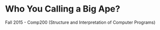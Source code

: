 # Who You Calling a Big Ape?

Fall 2015 - Comp200 (Structure and Interpretation of Computer Programs)


